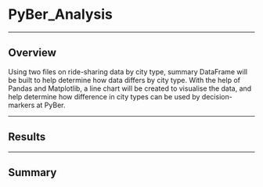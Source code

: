 # PyBer_Analysis

---

## Overview

Using two files on ride-sharing data by city type,  summary DataFrame will be built to help determine how data differs by city type. With the help of Pandas and Matplotlib, a line chart will be created to visualise the data, and help determine how difference in city types can be used by decision-markers at PyBer. 

--- 

## Results 



---

## Summary
